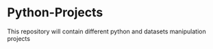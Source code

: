 # Python-Projects

This repository will contain different python and datasets manipulation projects
